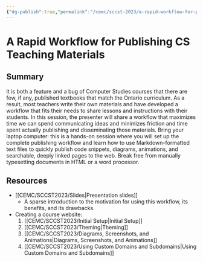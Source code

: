 ```yaml
---
{"dg-publish":true,"permalink":"/cemc/sccst-2023/a-rapid-workflow-for-publishing-cs-teaching-materials/","dgHomeLink":false}
---
```



# A Rapid Workflow for Publishing CS Teaching Materials

## Summary

It is both a feature and a bug of Computer Studies courses that there are few, if any, published textbooks that match the Ontario curriculum. As a result, most teachers write their own materials and have developed a workflow that fits their needs to share lessons and instructions with their students. In this session, the presenter will share a workflow that maximizes time we can spend communicating ideas and minimizes friction and time spent actually publishing and disseminating those materials. Bring your laptop computer: this is a hands-on session where you will set up the complete publishing workflow and learn how to use Markdown-formatted text files to quickly publish code snippets, diagrams, animations, and searchable, deeply linked pages to the web. Break free from manually typesetting documents in HTML or a word processor.

## Resources

- [[CEMC/SCCST2023/Slides\|Presentation slides]]
	- A sparse introduction to the motivation for using this workflow, its benefits, and its drawbacks.
- Creating a course website:
	1. [[CEMC/SCCST2023/Initial Setup\|Initial Setup]]
	2. [[CEMC/SCCST2023/Theming\|Theming]]
	3. [[CEMC/SCCST2023/Diagrams, Screenshots, and Animations\|Diagrams, Screenshots, and Animations]]
	4. [[CEMC/SCCST2023/Using Custom Domains and Subdomains\|Using Custom Domains and Subdomains]]